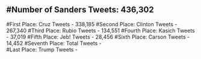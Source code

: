 #Number of Sanders Tweets: 436,302
---
#First Place: Cruz Tweets - 338,185
#Second Place: Clinton Tweets - 267,340
#Third Place: Rubio Tweets - 134,551
#Fourth Place: Kasich Tweets - 37,019
#Fifth Place: Jeb! Tweets - 28,456
#Sixth Place: Carson Tweets - 14,452
#Seventh Place: Total Tweets -  
#Last Place: Trump Tweets - 
